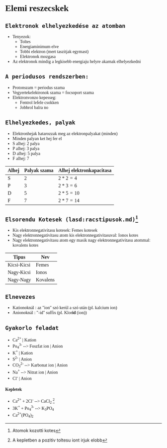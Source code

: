<span style="font-family:'cascadia code'">

# Elemi reszecskek

## `Elektronok elhelyezkedése az atomban`
- Tenyezok:
    - Toltes
    - Energiaminimum elve
    - Tobbi elektron (mert taszitjak egymast)
    - Elektronok mozgasa
- Az elektronok mindig a legkisebb energiaju helyre akarnak elhelyezkedni
## `A periodusos rendszerben:`
- Protonszam = periodus szama
- Vegyertekelektronok szama = focsoport szama
- Elektronvonzo kepesseg:
    - Fentrol lefele csokken
    - Jobbrol balra no
## `Elhelyezkedes, palyak`
- Elektronhejak hatarozzak meg az elektronpalyakat (minden)
- Minden palyan ket hej fer el
- S alhej: 2 palya
- P alhej: 3 palya
- D alhej: 5 palya
- F alhej: 7

|Alhej|Palyak szama|Alhej elektronkapacitasa|
|-----|-----|-----|
|S|2|$2*2=4$|
|P|3|$2*3=6$|
|D|5|$2*5=10$|
|F|7|$2*7=14$|



## `Elsorendu Kotesek (lasd:racstipusok.md)`[^1]
[^1]: Atomok kozotti kotes
- Kis elektronnegativitasu kotesek: Femes kotesek
- Nagy elektronnegativitasu atom kis elektronnegativitasuval: Ionos kotes
- Nagy elektronnegativitasu atom egy masik nagy elektronnegativitasu atommal: kovalens kotes

|Tipus|Nev|
|-----|-----|
|Kicsi-Kicsi|Femes|
|Nagy-Kicsi|Ionos|
|Nagy-Nagy|Kovalens|


## `Elnevezes`
- Kationoknál : az "ion" szó kerül a szó után (pl. kalcium ion)
- Anionoknál : "-id" suffix (pl. Klor**id** (ion))


## `Gyakorlo feladat`
<sup></sup>
<sub></sub>



- Ca<sup>2+</sup> | Kation
- Po<sub>4</sub><sup>3-</sup> --> Foszfat ion | Anion
- K<sup>+</sup> | Kation
- S<sup>2-</sup> | Anion
- CO<sub>3</sub><sup>2-</sup> --> Karbonat ion | Anion
- Na<sup>+</sup> --> Nitrat ion | Anion
- Cl<sup>-</sup> | Anion
#### Kepletek
- Ca<sup>2+</sup> + 2Cl<sup>-</sup> --> CaCl<sub>2</sub> [^2]
- 3K<sup>+</sup> + Po<sub>4</sub><sup>3-</sup> --> K<sub>3</sub>PO<sub>4</sub>
- Ca<sup>2+</sup>(PO<sub>4</sub>)<sub>2</sub>

[^2]: A kepletben a pozitiv toltesu iont irjuk elobb
 

</span>
